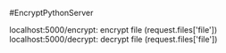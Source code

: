 #EncryptPythonServer

localhost:5000/encrypt: encrypt file (request.files['file'])
localhost:5000/decrypt: decrypt file (request.files['file'])